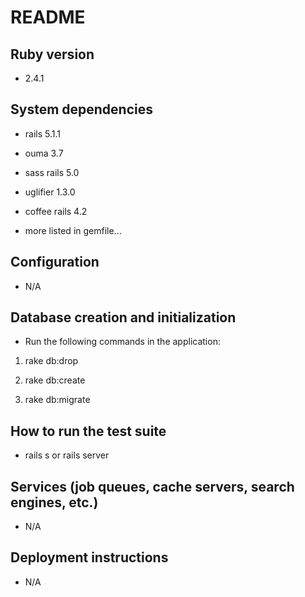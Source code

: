 # README

## Ruby version

* 2.4.1

## System dependencies

* rails 5.1.1

* ouma 3.7

* sass rails 5.0

* uglifier 1.3.0

* coffee rails 4.2

* more listed in gemfile...

## Configuration

* N/A

## Database creation and initialization

* Run the following commands in the application:

1. rake db:drop

2. rake db:create

3. rake db:migrate

## How to run the test suite

* rails s or rails server

## Services (job queues, cache servers, search engines, etc.)

* N/A

## Deployment instructions

* N/A
